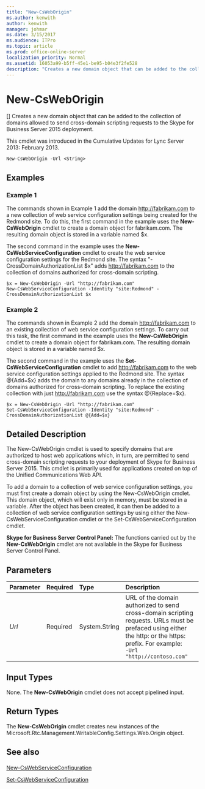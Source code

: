 ```yaml
---
title: "New-CsWebOrigin"
ms.author: kenwith
author: kenwith
manager: johmar
ms.date: 3/15/2017
ms.audience: ITPro
ms.topic: article
ms.prod: office-online-server
localization_priority: Normal
ms.assetid: 16053a99-b5ff-45e1-be95-b04e3f2fe528
description: "Creates a new domain object that can be added to the collection of domains allowed to send cross-domain scripting requests to the Skype for Business Server 2015 deployment."
---
```


# New-CsWebOrigin
[]
Creates a new domain object that can be added to the collection of domains allowed to send cross-domain scripting requests to the Skype for Business Server 2015 deployment.
  
 This cmdlet was introduced in the Cumulative Updates for Lync Server 2013: February 2013.
  
```
New-CsWebOrigin -Url <String>

```

## Examples
<a name="Examples"> </a>

### Example 1

The commands shown in Example 1 add the domain http://fabrikam.com to a new collection of web service configuration settings being created for the Redmond site. To do this, the first command in the example uses the **New-CsWebOrigin** cmdlet to create a domain object for fabrikam.com. The resulting domain object is stored in a variable named $x.
  
The second command in the example uses the **New-CsWebServiceConfiguration** cmdlet to create the web service configuration settings for the Redmond site. The syntax "-CrossDomainAuthorizationList $x" adds http://fabrikam.com to the collection of domains authorized for cross-domain scripting.
  
```
$x = New-CsWebOrigin -Url "http://fabrikam.com"
New-CsWebServiceConfiguration -Identity "site:Redmond" - CrossDomainAuthorizationList $x
```

### Example 2

The commands shown in Example 2 add the domain http://fabrikam.com to an existing collection of web service configuration settings. To carry out this task, the first command in the example uses the **New-CsWebOrigin** cmdlet to create a domain object for fabrikam.com. The resulting domain object is stored in a variable named $x.
  
The second command in the example uses the **Set-CsWebServiceConfiguration** cmdlet to add http://fabrikam.com to the web service configuration settings applied to the Redmond site. The syntax @{Add=$x} adds the domain to any domains already in the collection of domains authorized for cross-domain scripting. To replace the existing collection with just http://fabrikam.com use the syntax @{Replace=$x}.
  
```
$x = New-CsWebOrigin -Url "http://fabrikam.com"
Set-CsWebServiceConfiguration -Identity "site:Redmond" - CrossDomainAuthorizationList @{Add=$x}
```

## Detailed Description
<a name="DetailedDescription"> </a>

The New-CsWebOrigin cmdlet is used to specify domains that are authorized to host web applications which, in turn, are permitted to send cross-domain scripting requests to your deployment of Skype for Business Server 2015. This cmdlet is primarily used for applications created on top of the Unified Communications Web API.
  
To add a domain to a collection of web service configuration settings, you must first create a domain object by using the New-CsWebOrigin cmdlet. This domain object, which will exist only in memory, must be stored in a variable. After the object has been created, it can then be added to a collection of web service configuration settings by using either the New-CsWebServiceConfiguration cmdlet or the Set-CsWebServiceConfiguration cmdlet.
  
 **Skype for Business Server Control Panel:** The functions carried out by the **New-CsWebOrigin** cmdlet are not available in the Skype for Business Server Control Panel.
  
## Parameters
<a name="DetailedDescription"> </a>

|**Parameter**|**Required**|**Type**|**Description**|
|:-----|:-----|:-----|:-----|
| _Url_ <br/> |Required  <br/> |System.String  <br/> |URL of the domain authorized to send cross-domain scripting requests. URLs must be prefaced using either the http: or the https: prefix. For example:  <br/>  `-Url "http://contoso.com"` <br/> |
   
## Input Types
<a name="InputTypes"> </a>

None. The **New-CsWebOrigin** cmdlet does not accept pipelined input.
  
## Return Types
<a name="ReturnTypes"> </a>

The **New-CsWebOrigin** cmdlet creates new instances of the Microsoft.Rtc.Management.WritableConfig.Settings.Web.Origin object.
  
## See also
<a name="ReturnTypes"> </a>

#### 

[New-CsWebServiceConfiguration](new-cswebserviceconfiguration.md)
  
[Set-CsWebServiceConfiguration](set-cswebserviceconfiguration.md)

